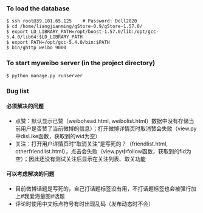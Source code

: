 ### To load the database

```
$ ssh root@39.101.65.125	# Password: Dell2020
$ cd /home/liangjianming/gStore-0.9/gStore-1.57.0/
$ export LD_LIBRARY_PATH=/opt/boost-1.57.0/lib:/opt/gcc-5.4.0/lib64:$LD_LIBRARY_PATH
$ export PATH=/opt/gcc-5.4.0/bin:$PATH
$ bin/ghttp weibo 9000
```

### To start myweibo server (in the project directory)

```
$ python manage.py runserver
```

### Bug list

#### 必须解决的问题

- 点赞：默认显示已赞（weibohead.html, weibolist.html）数据中没有存储当前用户是否赞了当前微博的信息）；打开微博详情页时取消赞会失败（view.py中disLike函数，获取到的wid为空）
- 关注：打开用户详情页时“取消关注”是写死的？（friendlist.html, otherfriendlist.html），点击会失败（view.py中follow函数，获取到的fid为空）；因此还没有测试关注后显示在关注列表、取关功能

#### 可以考虑解决的问题

- 目前微博话题是写死的，自己打话题标签没有用，不打话题标签也会被强行加上#我爱海量图#话题
- 评论时使用中文标点符号有时出现乱码（发布动态时不会）